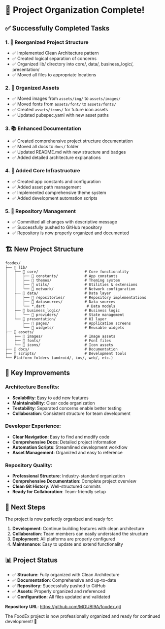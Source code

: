 # 🎉 Project Organization Complete!

## ✅ Successfully Completed Tasks

### 1. **📂 Reorganized Project Structure**
- ✅ Implemented Clean Architecture pattern
- ✅ Created logical separation of concerns
- ✅ Organized lib/ directory into core/, data/, business_logic/, presentation/
- ✅ Moved all files to appropriate locations

### 2. **🎨 Organized Assets**
- ✅ Moved images from `assets/img/` to `assets/images/`
- ✅ Moved fonts from `assets/font/` to `assets/fonts/`  
- ✅ Created `assets/icons/` for future icon assets
- ✅ Updated pubspec.yaml with new asset paths

### 3. **📚 Enhanced Documentation**
- ✅ Created comprehensive project structure documentation
- ✅ Moved all docs to `docs/` folder
- ✅ Updated README.md with new structure and badges
- ✅ Added detailed architecture explanations

### 4. **🔧 Added Core Infrastructure**
- ✅ Created app constants and configuration
- ✅ Added asset path management
- ✅ Implemented comprehensive theme system
- ✅ Added development automation scripts

### 5. **🚀 Repository Management**
- ✅ Committed all changes with descriptive message
- ✅ Successfully pushed to GitHub repository
- ✅ Repository is now properly organized and documented

## 🏗️ New Project Structure

```
foodex/
├── 📁 lib/
│   ├── 📁 core/                     # Core functionality
│   │   ├── 📁 constants/            # App constants
│   │   ├── 📁 themes/               # Theming system
│   │   ├── 📁 utils/                # Utilities & extensions
│   │   └── 📁 network/              # Network configuration
│   ├── 📁 data/                     # Data layer
│   │   ├── 📁 repositories/         # Repository implementations
│   │   ├── 📁 datasources/          # Data sources
│   │   └── *.dart                   # Data models
│   ├── 📁 business_logic/           # Business logic
│   │   └── 📁 providers/            # State management
│   └── 📁 presentation/             # UI layer
│       ├── 📁 pages/                # Application screens
│       └── 📁 widgets/              # Reusable widgets
├── 📁 assets/
│   ├── 📁 images/                   # Image assets
│   ├── 📁 fonts/                    # Font files
│   └── 📁 icons/                    # Icon assets
├── 📁 docs/                         # Documentation
├── 📁 scripts/                      # Development tools
└── Platform folders (android/, ios/, web/, etc.)
```

## 🌟 Key Improvements

### **Architecture Benefits:**
- **Scalability**: Easy to add new features
- **Maintainability**: Clear code organization  
- **Testability**: Separated concerns enable better testing
- **Collaboration**: Consistent structure for team development

### **Developer Experience:**
- **Clear Navigation**: Easy to find and modify code
- **Comprehensive Docs**: Detailed project information
- **Automation Scripts**: Streamlined development workflow
- **Asset Management**: Organized and easy to reference

### **Repository Quality:**
- **Professional Structure**: Industry-standard organization
- **Comprehensive Documentation**: Complete project overview
- **Clean Git History**: Well-structured commits
- **Ready for Collaboration**: Team-friendly setup

## 🚀 Next Steps

The project is now perfectly organized and ready for:

1. **Development**: Continue building features with clean architecture
2. **Collaboration**: Team members can easily understand the structure  
3. **Deployment**: All platforms are properly configured
4. **Maintenance**: Easy to update and extend functionality

## 📊 Project Status

- ✅ **Structure**: Fully organized with Clean Architecture
- ✅ **Documentation**: Comprehensive and up-to-date
- ✅ **Repository**: Successfully pushed to GitHub
- ✅ **Assets**: Properly organized and referenced
- ✅ **Configuration**: All files updated and validated

**Repository URL**: https://github.com/MOUBI9A/foodex.git

The FoodEx project is now professionally organized and ready for continued development! 🎉
